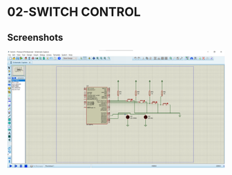 # 02-SWITCH CONTROL
## Screenshots
![Screenshot 1](https://github.com/Gittecho/PIC-MicroController/blob/5f1167db88f60c8861b1aa52dba9ac29da029728/Resource/image02.png)
